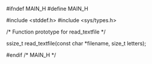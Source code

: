 #ifndef MAIN_H
#define MAIN_H

#include <stddef.h>
#include <sys/types.h>

/* Function prototype for read_textfile */

ssize_t read_textfile(const char *filename, size_t letters);

#endif /* MAIN_H */

